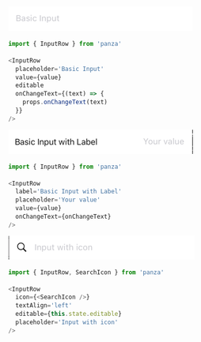 ![Input Row](images/InputRow.png)

```javascript
import { InputRow } from 'panza'

<InputRow
  placeholder='Basic Input'
  value={value}
  editable
  onChangeText={(text) => {
    props.onChangeText(text)
  }}
/>
```

![Input row with label](images/InputRowLabel.png)
```javascript
import { InputRow } from 'panza'

<InputRow
  label='Basic Input with Label'
  placeholder='Your value'
  value={value}
  onChangeText={onChangeText}
/>
```

![Input row with icon](images/InputRowIcon.png)
```javascript
import { InputRow, SearchIcon } from 'panza'

<InputRow
  icon={<SearchIcon />}
  textAlign='left'
  editable={this.state.editable}
  placeholder='Input with icon'
/>
```
